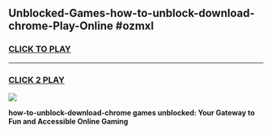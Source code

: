 
## Unblocked-Games-how-to-unblock-download-chrome-Play-Online #ozmxl
<h3>
<a href="https://news.freeplayer.one?title=how-to-unblock-download-chrome&ref=3">CLICK TO PLAY</a></h3>
<hr>

<h3>
<a href="https://news.freeplayer.one?title=how-to-unblock-download-chrome&ref=3">CLICK 2 PLAY</a>
  
</h3>

<a href="https://news.freeplayer.one?title=how-to-unblock-download-chrome&ref=3"><img src="https://clearcache.store/games.png"></a>


**how-to-unblock-download-chrome games unblocked: Your Gateway to Fun and Accessible Online Gaming**
